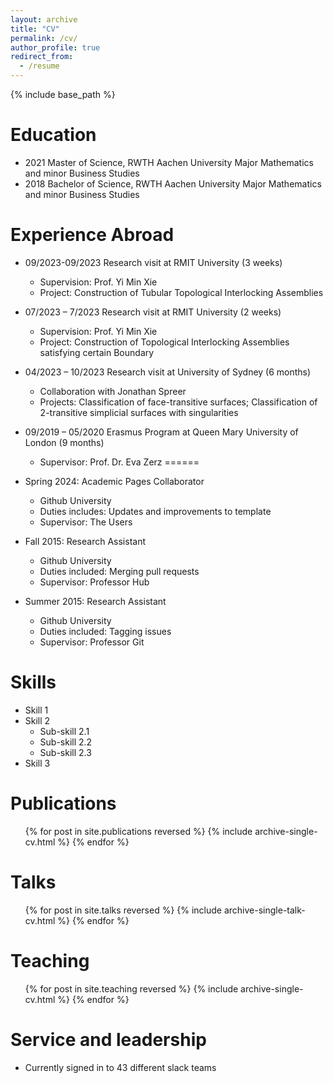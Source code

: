 ```yaml
---
layout: archive
title: "CV"
permalink: /cv/
author_profile: true
redirect_from:
  - /resume
---
```


{% include base_path %}

Education
======
* 2021 Master of Science, RWTH Aachen University
  Major Mathematics and minor Business Studies
* 2018 Bachelor of Science, RWTH Aachen University
  Major Mathematics and minor Business Studies

Experience Abroad 
======
* 09/2023-09/2023 Research visit at RMIT University (3 weeks)
  * Supervision: Prof. Yi Min Xie
  * Project: Construction of Tubular Topological Interlocking Assemblies
* 07/2023 – 7/2023 Research visit at RMIT University (2 weeks)
  * Supervision: Prof. Yi Min Xie
  * Project: Construction of Topological Interlocking Assemblies satisfying certain Boundary
* 04/2023 – 10/2023 Research visit at University of Sydney (6 months)
  * Collaboration with Jonathan Spreer 
  * Projects: Classification of face-transitive surfaces; Classification of 2-transitive simplicial surfaces with singularities
* 09/2019 – 05/2020 Erasmus Program at Queen Mary University of London (9 months)
  * Supervisor: Prof. Dr. Eva Zerz
======
* Spring 2024: Academic Pages Collaborator
  * Github University
  * Duties includes: Updates and improvements to template
  * Supervisor: The Users

* Fall 2015: Research Assistant
  * Github University
  * Duties included: Merging pull requests
  * Supervisor: Professor Hub

* Summer 2015: Research Assistant
  * Github University
  * Duties included: Tagging issues
  * Supervisor: Professor Git
  
Skills
======
* Skill 1
* Skill 2
  * Sub-skill 2.1
  * Sub-skill 2.2
  * Sub-skill 2.3
* Skill 3

Publications
======
  <ul>{% for post in site.publications reversed %}
    {% include archive-single-cv.html %}
  {% endfor %}</ul>
  
Talks
======
  <ul>{% for post in site.talks reversed %}
    {% include archive-single-talk-cv.html  %}
  {% endfor %}</ul>
  
Teaching
======
  <ul>{% for post in site.teaching reversed %}
    {% include archive-single-cv.html %}
  {% endfor %}</ul>
  
Service and leadership
======
* Currently signed in to 43 different slack teams

